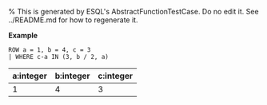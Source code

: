 % This is generated by ESQL's AbstractFunctionTestCase. Do no edit it. See ../README.md for how to regenerate it.

**Example**

```esql
ROW a = 1, b = 4, c = 3
| WHERE c-a IN (3, b / 2, a)
```

| a:integer | b:integer | c:integer |
| --- | --- | --- |
| 1 | 4 | 3 |


